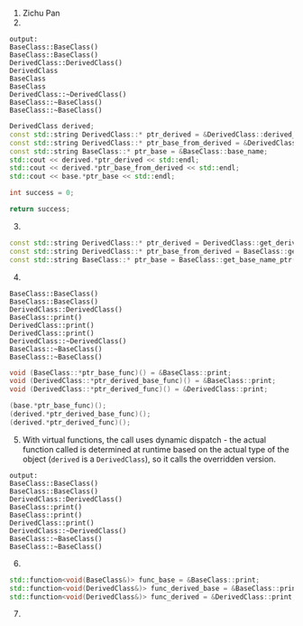 1. Zichu Pan
2. 
```
output:
BaseClass::BaseClass()
BaseClass::BaseClass()
DerivedClass::DerivedClass()
DerivedClass
BaseClass
BaseClass
DerivedClass::~DerivedClass()
BaseClass::~BaseClass()
BaseClass::~BaseClass()
```
```cpp
DerivedClass derived;
const std::string DerivedClass::* ptr_derived = &DerivedClass::derived_name;
const std::string DerivedClass::* ptr_base_from_derived = &DerivedClass::base_name;
const std::string BaseClass::* ptr_base = &BaseClass::base_name;
std::cout << derived.*ptr_derived << std::endl;
std::cout << derived.*ptr_base_from_derived << std::endl;
std::cout << base.*ptr_base << std::endl;

int success = 0;

return success;
```
3. 
```cpp
const std::string DerivedClass::* ptr_derived = DerivedClass::get_derived_name_ptr(); 
const std::string DerivedClass::* ptr_base_from_derived = BaseClass::get_base_name_ptr(); 
const std::string BaseClass::* ptr_base = BaseClass::get_base_name_ptr();
```
4. 
```output
BaseClass::BaseClass()
BaseClass::BaseClass()
DerivedClass::DerivedClass()
BaseClass::print()
DerivedClass::print()
DerivedClass::print()
DerivedClass::~DerivedClass()
BaseClass::~BaseClass()
BaseClass::~BaseClass()
```
```cpp
void (BaseClass::*ptr_base_func)() = &BaseClass::print;
void (DerivedClass::*ptr_derived_base_func)() = &BaseClass::print;
void (DerivedClass::*ptr_derived_func)() = &DerivedClass::print;

(base.*ptr_base_func)();
(derived.*ptr_derived_base_func)();
(derived.*ptr_derived_func)();
```
5. With virtual functions, the call uses dynamic dispatch - the actual function called is determined at runtime based on the actual type of the object (`derived` is a `DerivedClass`), so it calls the overridden version.
```
output:
BaseClass::BaseClass()
BaseClass::BaseClass()
DerivedClass::DerivedClass()
BaseClass::print()
BaseClass::print()
DerivedClass::print()
DerivedClass::~DerivedClass()
BaseClass::~BaseClass()
BaseClass::~BaseClass()
```
6. 
```cpp
std::function<void(BaseClass&)> func_base = &BaseClass::print;
std::function<void(DerivedClass&)> func_derived_base = &BaseClass::print;
std::function<void(DerivedClass&)> func_derived = &DerivedClass::print;
```
7. 